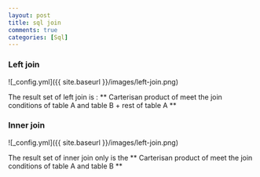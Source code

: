 ```yaml
---
layout: post
title: sql join
comments: true
categories: [Sql]
---
```


### Left join

![_config.yml]({{ site.baseurl }}/images/left-join.png)

The result set of left join is : ** Carterisan product of meet the join conditions of table A and table B + rest of table A **

### Inner join

![_config.yml]({{ site.baseurl }}/images/left-join.png)

The result set of inner join only is the ** Carterisan product of meet the join conditions of table A and table B **
